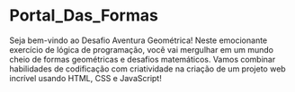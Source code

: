 # Portal_Das_Formas
Seja bem-vindo ao Desafio Aventura Geométrica! Neste emocionante exercício de lógica de programação, você vai mergulhar em um mundo cheio de formas geométricas e desafios matemáticos. Vamos combinar habilidades de codificação com criatividade na criação de um projeto web incrível usando HTML, CSS e JavaScript! 
